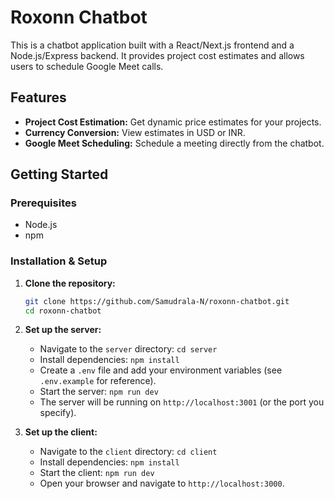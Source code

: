 # Roxonn Chatbot

This is a chatbot application built with a React/Next.js frontend and a Node.js/Express backend. It provides project cost estimates and allows users to schedule Google Meet calls.

## Features

-   **Project Cost Estimation:** Get dynamic price estimates for your projects.
-   **Currency Conversion:** View estimates in USD or INR.
-   **Google Meet Scheduling:** Schedule a meeting directly from the chatbot.

## Getting Started

### Prerequisites

-   Node.js
-   npm

### Installation & Setup

1.  **Clone the repository:**
    ```bash
    git clone https://github.com/Samudrala-N/roxonn-chatbot.git
    cd roxonn-chatbot
    ```

2.  **Set up the server:**
    -   Navigate to the `server` directory: `cd server`
    -   Install dependencies: `npm install`
    -   Create a `.env` file and add your environment variables (see `.env.example` for reference).
    -   Start the server: `npm run dev`
    -   The server will be running on `http://localhost:3001` (or the port you specify).

3.  **Set up the client:**
    -   Navigate to the `client` directory: `cd client`
    -   Install dependencies: `npm install`
    -   Start the client: `npm run dev`
    -   Open your browser and navigate to `http://localhost:3000`.
